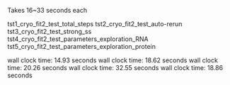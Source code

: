 Takes 16~33 seconds each

tst1_cryo_fit2_test_total_steps
tst2_cryo_fit2_test_auto-rerun
tst3_cryo_fit2_test_strong_ss
tst4_cryo_fit2_test_parameters_exploration_RNA
tst5_cryo_fit2_test_parameters_exploration_protein


wall clock time: 14.93 seconds
wall clock time: 18.62 seconds
wall clock time: 20.26 seconds
wall clock time: 32.55 seconds
wall clock time: 18.86 seconds
